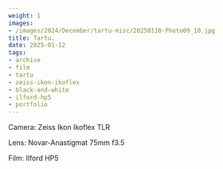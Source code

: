 ```yaml
---
weight: 1
images:
- /images/2024/December/tartu-misc/20250110-Photo09_10.jpg
title: Tartu.
date: 2025-01-12
tags:
- archive
- film
- tartu
- zeiss-ikon-ikoflex
- black-and-white
- ilford-hp5
- portfolio
---
```


Camera: Zeiss Ikon Ikoflex TLR

Lens: Novar-Anastigmat 75mm f3.5

Film: Ilford HP5
